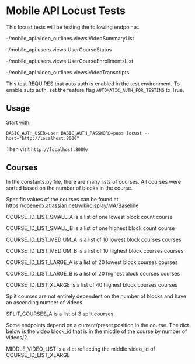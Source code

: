 Mobile API Locust Tests
============

This locust tests will be testing the following endpoints.

-/mobile_api.video_outlines.views:VideoSummaryList

-/mobile_api.users.views:UserCourseStatus

-/mobile_api.users.views:UserCourseEnrollmentsList

-/mobile_api.video_outlines.views:VideoTranscripts

This test REQUIRES that auto auth is enabled in the test environment.
To enable auto auth, set the feature flag `AUTOMATIC_AUTH_FOR_TESTING` to True.


Usage
---------------

Start with:

`BASIC_AUTH_USER=user BASIC_AUTH_PASSWORD=pass locust --host="http://localhost:8000"`

Then visit `http://localhost:8089/`

Courses
---------------

In the constants.py file, there are many lists of courses. All courses were
sorted based on the number of blocks in the course. 

Specific values of the courses can be found at
https://openedx.atlassian.net/wiki/display/MA/Baseline

COURSE_ID_LIST_SMALL_A is a list of one lowest block count course

COURSE_ID_LIST_SMALL_B is a list of one highest block count course

COURSE_ID_LIST_MEDIUM_A is a list of 10 lowest block courses courses

COURSE_ID_LIST_MEDIUM_B is a list of 10 highest block courses courses

COURSE_ID_LIST_LARGE_A is a list of 20 lowest block courses courses

COURSE_ID_LIST_LARGE_B is a list of 20 highest block courses courses

COURSE_ID_LIST_XLARGE is a list of 40 highest block courses courses

Split courses are not entirely dependent on the number of blocks and have an 
ascending number of videos.

SPLIT_COURSES_A is a list of 3 split courses. 

Some endpoints depend on a current/preset position in the course. The dict below
is the video block_id that is in the middle of the course by number of videos/2. 

MIDDLE_VIDEO_LIST is a dict reflecting the middle video_id of COURSE_ID_LIST_XLARGE


